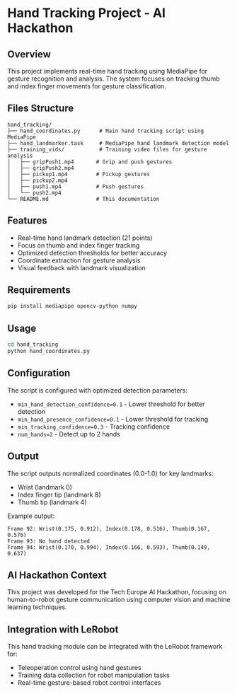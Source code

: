 # Hand Tracking Project - AI Hackathon

## Overview
This project implements real-time hand tracking using MediaPipe for gesture recognition and analysis. The system focuses on tracking thumb and index finger movements for gesture classification.

## Files Structure
```
hand_tracking/
├── hand_coordinates.py      # Main hand tracking script using MediaPipe
├── hand_landmarker.task     # MediaPipe hand landmark detection model
├── training_vids/           # Training video files for gesture analysis
│   ├── gripPush1.mp4       # Grip and push gestures
│   ├── gripPush2.mp4
│   ├── pickup1.mp4         # Pickup gestures  
│   ├── pickup2.mp4
│   ├── push1.mp4           # Push gestures
│   └── push2.mp4
└── README.md               # This documentation
```

## Features
- Real-time hand landmark detection (21 points)
- Focus on thumb and index finger tracking
- Optimized detection thresholds for better accuracy
- Coordinate extraction for gesture analysis
- Visual feedback with landmark visualization

## Requirements
```bash
pip install mediapipe opencv-python numpy
```

## Usage
```bash
cd hand_tracking
python hand_coordinates.py
```

## Configuration
The script is configured with optimized detection parameters:
- `min_hand_detection_confidence=0.1` - Lower threshold for better detection
- `min_hand_presence_confidence=0.1` - Lower threshold for tracking
- `min_tracking_confidence=0.3` - Tracking confidence
- `num_hands=2` - Detect up to 2 hands

## Output
The script outputs normalized coordinates (0.0-1.0) for key landmarks:
- Wrist (landmark 0)
- Index finger tip (landmark 8)
- Thumb tip (landmark 4)

Example output:
```
Frame 92: Wrist(0.175, 0.912), Index(0.178, 0.516), Thumb(0.167, 0.576)
Frame 93: No hand detected
Frame 94: Wrist(0.170, 0.994), Index(0.166, 0.593), Thumb(0.149, 0.637)
```

## AI Hackathon Context
This project was developed for the Tech Europe AI Hackathon, focusing on human-to-robot gesture communication using computer vision and machine learning techniques.

## Integration with LeRobot
This hand tracking module can be integrated with the LeRobot framework for:
- Teleoperation control using hand gestures
- Training data collection for robot manipulation tasks
- Real-time gesture-based robot control interfaces
